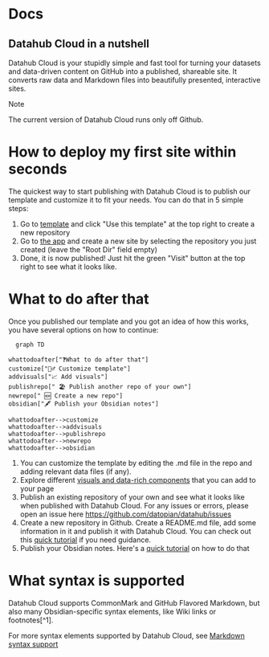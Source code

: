 # Docs 

## Datahub Cloud in a nutshell

Datahub Cloud is your stupidly simple and fast tool for turning your datasets and data-driven content on GitHub into a published, shareable site. It converts raw data and Markdown files into beautifully presented, interactive sites.

> [!note]
> The current version of Datahub Cloud runs only off Github.

# How to deploy my first site within seconds

The quickest way to start publishing with Datahub Cloud is to publish our template and customize it to fit your needs. You can do that in 5 simple steps:

1. Go to [template](https://github.com/datahubio/datahub-cloud-template) and click "Use this template" at the top right to create a new repository
2. Go to [the app](https://0613d040.sibforms.com/serve/MUIFAMLy5tXMDC-gFjXRxBEcvyVYV9O9KLVoKMp1n6WMXE4LBazZkkV78pTBf3FnJHdhQpJoOYL3KsAbAv9yDYJooerqar47yy2RQkuP_Vs0CEkHexRMrkWsbKtTIi_DMOa9KfzpRVFa959hSXqJByMY5Gj9OrZtEX3ZrfO5OJHh7fLxh3nYgnNIBwGTpxJ25XA_MxOKv_kHKNgM) and create a new site by selecting the repository you just created (leave the "Root Dir" field empty)
3. Done, it is now published! Just hit the green "Visit" button at the top right to see what it looks like.

# What to do after that

Once you published our template and you got an idea of how this works, you have several options on how to continue:


```mermaid
  graph TD

whattodoafter["❓What to do after that"]
customize["👷‍♂️ Customize template"]
addvisuals["📈 Add visuals"]
publishrepo[" 🏖️ Publish another repo of your own"]
newrepo[" 🆕 Create a new repo"]
obsidian["🖋️ Publish your Obsidian notes"]

whattodoafter-->customize
whattodoafter-->addvisuals
whattodoafter-->publishrepo
whattodoafter-->newrepo
whattodoafter-->obsidian
```

1. You can customize the template by editing the .md file in the repo and adding relevant data files (if any).
2. Explore different [visuals and data-rich components](https://datahub.io/@Daniellappv/datahub-cloud-template-2/docs/Add%20visuals%20and%20data-rich%20components) that you can add to your page
3. Publish an existing repository of your own and see what it looks like when published with Datahub Cloud. For any issues or errors, please open an issue here https://github.com/datopian/datahub/issues
4. Create a new repository in Github. Create a README.md file, add some information in it and publish it with Datahub Cloud. You can check out this [quick tutorial](https://datahub.io/@olayway/docs/Create%20a%20dataset%20from%20scratch%20and%20publish%20it) if you need guidance.
5. Publish your Obsidian notes. Here's a [quick tutorial](https://datahub.io/@olayway/docs/Publish%20your%20Obsidian%20vault) on how to do that

# What syntax is supported

Datahub Cloud supports CommonMark and GitHub Flavored Markdown, but also many Obsidian-specific syntax elements, like Wiki links or footnotes[^1].

For more syntax elements supported by Datahub Cloud, see [Markdown syntax support](https://datahub.io/@olayway/docs/Markdown%20syntax%20support)

